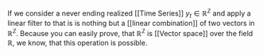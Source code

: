 If we consider a never ending realized  [[Time Series]] $y_{t}\in \mathbb{R}^{\mathbb{Z}}$ and apply a linear filter to that is is nothing but a [[linear combination]] of two vectors in $\mathbb{R}^{\mathbb{Z}}$. Because you can easily prove, that $\mathbb{R}^ {\mathbb{Z}}$ is [[Vector space]] over the field $\mathbb{R}$, we know, that this operation is possible.